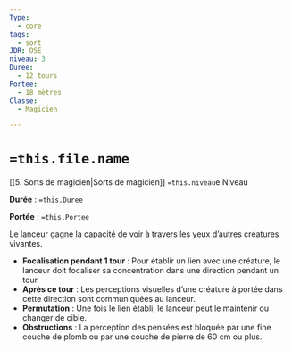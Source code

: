 ```yaml
---
Type:
  - core
tags:
  - sort
JDR: OSE
niveau: 3
Duree:
  - 12 tours
Portee:
  - 18 mètres
Classe:
  - Magicien

---
```

# `=this.file.name`  

[[5. Sorts de magicien|Sorts de magicien]] `=this.niveau`e Niveau

**Durée** : `=this.Duree` 

**Portée** : `=this.Portee`

Le lanceur gagne la capacité de voir à travers les yeux d’autres créatures vivantes.

- **Focalisation pendant 1 tour** : Pour établir un lien avec une créature, le lanceur doit focaliser sa concentration dans une direction pendant un tour.
- **Après ce tour** : Les perceptions visuelles d’une créature à portée dans cette direction sont communiquées au lanceur.
- **Permutation** : Une fois le lien établi, le lanceur peut le maintenir ou changer de cible.
- **Obstructions** : La perception des pensées est bloquée par une fine couche de plomb ou par une couche de pierre de 60 cm ou plus.